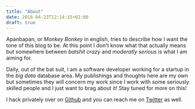 ```yaml
---
title: "About"
date: 2018-04-23T12:14:15+02:00
draft: true
---
```


Apanbapan, or _Monkey Bonkey_ in english, tries to describe how I want the tone of this blog to be.
At this point I don't know what that actually means but somewhere between _batshit crazy_ and _moderatly serious_
is what I am aiming for.

Daily, out of the bat suit, I am a software developer working for a startup in the _big data_ database area.
My publishings and thoughts here are my own but sometimes they will concern my work since I work with some
seriously skilled people and I just want to brag about it! Stay tuned for more on this!

I hack privately over on [Github](https://github.com/dahankzter) and you can reach me on
[Twitter](https://twitter.com/dahankzter) as well.